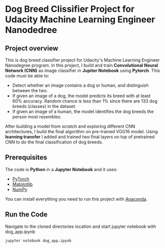 # Dog Breed Clissifier Project for Udacity Machine Learning Engineer Nanodedree 

## Project overview
This is dog breed classifier project for Udacity's Machine Learning Engineer Nanodegree program. In this project, I build and train **Convolutional Neural Network (CNN)** as image classifier in **Jupiter Notebook** using **Pytorch**. This code must be able to:

* Detect whether an image contains a dog or human, and distinguish between the two.
* If given an image of a dog, the model predicts its breed with at least 60% accuracy. Random chance is less than 1% since there are 133 dog breeds (classes) in the dataset.
* If given an image of a human, the model identifies the dog breeds the person most resembles.

After building a model from scratch and exploring different CNN architectures, I build the final algorithm on pre-trained VGG16 model. Using **learning transfer** I added and trained two final layers on top of pretrained CNN to do the final classification of dog breeds.

## Prerequisites
The code is **Python** in a **Jupyter Notebook** and it uses:

* [PyTorch](https://https://pytorch.org/)
* [Matplotlib](https://matplotlib.org/)
* [NumPy](http://www.numpy.org/)

You can install everything you need to run this project with [Anaconda](https://www.anaconda.com/).


## Run the Code
Navigate to the cloned directories location and start jupyter notebook with dog_app.ipynb

`jupyter notebook dog_app.ipynb`
